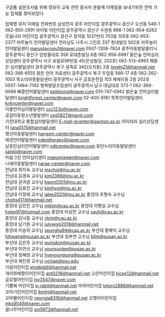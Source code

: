 구글폼 설문조사를 위해 영유아 교육 관련 종사자 분들께 이메일을 보내기위한 연락 가능 업체를 찾아보았다.

업체명	위치	이메일	전화번호
삼성전자 광주 어린이집	광주광역시 광산구 오선동 549-1		062-950-2991
아이빛 어린이집	광주광역시 광산구 수완동 668-1		062-954-6262
웃음나라 어린이집	광주광역시 광산구 장덕동 1037번지 703동 105호		062-953-2377
마루놀이 언어발달센터	전라남도 나주시 그린로 337 창대빌딩 502호 마루놀이언어발달센터	maruplaynaju1@naver.com	0507-1308-7824
광주아동발달클리닉	광주광역시 광산구 임방울대로 356 로데존빌딩 6층		062-956-6997
맑은숲 언어심리상담센터	광주광역시 서구 유림로98번길 45(은성빌딩, 202호)		062-513-4993
해맑은 심리발달센터	광주광역시 북구 설죽로 342(오치동) 2층	lovehj21@hanmail.net	062-266-6555
맑은 언어 치료센터	광주광역시 북구 두암동 566-17 4층		062-262-1003
똑소리아동발달센터	광주광역시 서구 금호운천길 103 제에이동 2층 202호		0507-1464-7142
행복발달코칭센터	광주광역시 남구 대남대로 373-1		062-369-0069
삐콩언어발달센터		ppikkong@naver.com	031-747-0942
밝은숲 언어심리발달센터		brightforest_center@naver.com	02-400-8161
똑똑언어발달센터		knkncenter@naver.com	
이룸언어심리발달센터		ccc123o@naver.com	
공감아동청소년발달센터		ysg5827@naver.com	
가천대학교 통합심리발달센터		E-mail-gcenter@gachon.ac.kr	
아이라라 심리상담센터		rara0515@hanmail.net	
행신아동발달센터		hangsin-center@naver.com	
에덴언어발달센터		edentherapy@naver.com	
남동탄심리언어발달센터		ndtcenter@naver.com	
동탄누리아동발달센터		saislp@naver.com	
마음그린 언어심리센터		maeumgreen@naver.com	
나래아동발달센터		narae-center@naver.com	
전남대 최미숙 교수님		mschoi@jnu.ac.kr	
전남대 김경숙 교수님		kim2366@jnu.ac.kr	
전남대 권귀염 교수님		kwon0301@jnu.ac.kr	
전남대 김효진 교수님		kimhyoj@jnu.ac.kr	
전남대 이정애 교수님		jalee2021@jnu.ac.kr	
중앙대 조형숙 교수님		chohs417@hanmail.net	
중앙대 김민진 교수님		mjkim@cau.ac.kr	
중앙대 이형실 교수님		hslee97@hotmail.com	
중앙대 어성연 교수님		sauh@cau.ac.kr	
중앙대 김낙흥 교수님		nkim@cau.ac.kr	
중앙대 남기원 교수님		julywoni2018@hanmail.net	
중앙대 이승하 교수님		seungha94@cau.ac.kr	
부산대 황해익 교수님		hihwang@pusan.ac.kr	
부산대 임부연 교수님		blim@pusan.ac.kr	
부산대 김은주 교수님		eunjukim@pusan.ac.kr	
부산대 이연선 교수님		younsunlee@pusan.ac.kr	
부산대 정혜영 교수님		hyeyoungjung@pusan.ac.kr	
부산대 채진영 교수님		jychae@pnu.edu	
가람어린이집		ehstklddl@hanmail.net	
개미와베짱이어린이집		ant0218@hanmail.net	
고은어린이집		kjces12@hanmail.net	
글로벌어린이집		jsy3547@naver.com	
기쁨해 어린이집		p-rabit@hanmail.net	
까까어린이집		totoro2886@hanmail.net	
꼬마기린어린이집		lbnihj@hanmail.net	
꼬마별어린이집		yeongja8316@hanmail.net	
꼬맹이어린이집		mks9049@naver.com	
꿈나무어린이집		sm5973@hanmail.net	